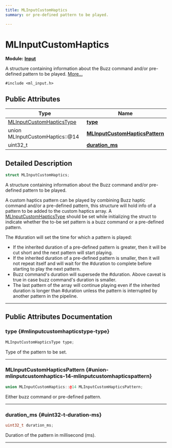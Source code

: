 ```yaml
---
title: MLInputCustomHaptics
summary: or pre-defined pattern to be played. 

---
```


# MLInputCustomHaptics

**Module:** **[Input](/versioned_docs/version-22-Mar-2023/api-ref/api/Modules/group___input/group___input.md)**



A structure containing information about the Buzz command and/or pre-defined pattern to be played.  [More...](#detailed-description)


`#include <ml_input.h>`

## Public Attributes

| Type           | Name           |
| -------------- | -------------- |
| [MLInputCustomHapticsType](/versioned_docs/version-22-Mar-2023/api-ref/api/Modules/group___input/group___input.md#enums-mlinputcustomhapticstype) | **[type](/versioned_docs/version-22-Mar-2023/api-ref/api/Modules/group___input/struct_m_l_input_custom_haptics.md#mlinputcustomhapticstype-type)**  |
| union MLInputCustomHaptics::@14 | **[MLInputCustomHapticsPattern](/versioned_docs/version-22-Mar-2023/api-ref/api/Modules/group___input/struct_m_l_input_custom_haptics.md#union-mlinputcustomhaptics-14-mlinputcustomhapticspattern)**  |
| uint32_t | **[duration_ms](/versioned_docs/version-22-Mar-2023/api-ref/api/Modules/group___input/struct_m_l_input_custom_haptics.md#uint32-t-duration-ms)**  |

## Detailed Description

```cpp
struct MLInputCustomHaptics;
```

A structure containing information about the Buzz command and/or pre-defined pattern to be played. 

A custom haptics pattern can be played by combining Buzz haptic command and/or a pre-defined pattern, this structure will hold info of a pattern to be added to the custom haptics array. A [MLInputCustomHapticsType](/versioned_docs/version-22-Mar-2023/api-ref/api/Modules/group___input/group___input.md#enum-mlinputcustomhapticstype) should be set while initializing the struct to indicate whether the to-be set pattern is a buzz command or a pre-defined pattern.

The #duration will set the time for which a pattern is played:

* If the inherited duration of a pre-defined pattern is greater, then it will be cut short and the next pattern will start playing.
* If the inherited duration of a pre-defined pattern is smaller, then it will not repeat itself and will wait for the #duration to complete before starting to play the next pattern.
* Buzz command's duration will supersede the #duration. Above caveat is true in case buzz command's duration is smaller.
* The last pattern of the array will continue playing even if the inherited duration is longer than #duration unless the pattern is interrupted by another pattern in the pipeline. 





-----------
## Public Attributes Documentation

### type {#mlinputcustomhapticstype-type}

```cpp
MLInputCustomHapticsType type;
```


Type of the pattern to be set. 





-----------

### MLInputCustomHapticsPattern {#union-mlinputcustomhaptics-14-mlinputcustomhapticspattern}

```cpp
union MLInputCustomHaptics::@14 MLInputCustomHapticsPattern;
```


Either buzz command or pre-defined pattern. 





-----------

### duration_ms {#uint32-t-duration-ms}

```cpp
uint32_t duration_ms;
```


Duration of the pattern in millisecond (ms). 





-----------


